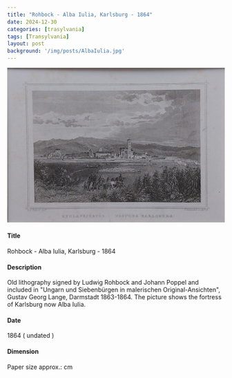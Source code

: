 ```yaml
---
title: "Rohbock - Alba Iulia, Karlsburg - 1864"
date: 2024-12-30
categories: [trasylvania]
tags: [Transylvania]
layout: post
background: '/img/posts/AlbaIulia.jpg'
---
```

![Map](/img/posts/AlbaIulia.jpg "Map")
#### Title ####
Rohbock - Alba Iulia, Karlsburg - 1864

#### Description ####
Old lithography signed by Ludwig Rohbock and Johann Poppel and included in "Ungarn und Siebenbürgen in malerischen Original-Ansichten", Gustav Georg Lange, Darmstadt 1863-1864.
The picture shows the fortress of Karlsburg now Alba Iulia.

#### Date ####
1864 ( undated )

#### Dimension ####
Paper size approx.: cm 
